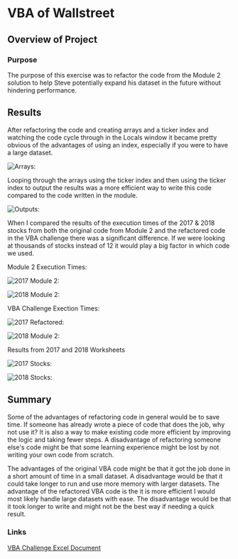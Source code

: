 # VBA of Wallstreet

## Overview of Project

### Purpose

The purpose of this exercise was to refactor the code from the Module 2 solution to help Steve potentially expand his dataset in the future without hindering performance.


## Results

After refactoring the code and creating arrays and a ticker index and watching the code cycle through in the Locals window it became pretty obvious of the advantages of using an index, especially if you were to have a large dataset.

![Arrays:](resources/Arrays.png)

Looping through the arrays using the ticker index and then using the ticker index to output the results was a more efficient way to write this code compared to the code written in the module.

![Outputs:](resources/Looping.png)

When I compared the results of the execution times of the 2017 & 2018 stocks from both the original code from Module 2 and the refactored code in the VBA challenge there was a significant difference. If we were looking at thousands of stocks instead of 12 it would play a big factor in which code we used.

Module 2 Execution Times:

![2017 Module 2:](resources/green_stocks_2017.png)

![2018 Module 2:](resources/green_stocks_2017.png)

VBA Challenge Exection Times:

![2017 Refactored:](resources/VBA_Challenge_2017.png)

![2018 Module 2:](resources/VBA_Challenge_2017.png)

Results from 2017 and 2018 Worksheets

![2017 Stocks:](resources/All_Stocks_2017.png)

![2018 Stocks:](resources/All_Stocks_2018.png)

## Summary

Some of the advantages of refactoring code in general would be to save time. If someone has already wrote a piece of code that does the job, why not use it? It is also a way to make existing code more efficient by improving the logic and taking fewer steps. A disadvantage of refactoring someone else's code might be that some learning experience might be lost by not writing your own code from scratch.

The advantages of the original VBA code might be that it got the job done in a short amount of time in a small dataset. A disadvantage would be that it could take longer to run and use more memory with larger datasets. The advantage of the refactored VBA code is the it is more efficient I would most likely handle large datasets with ease. The disadvantage would be that it took longer to write and might not be the best way if needing a quick result.

### Links
[VBA Challenge Excel Document](VBA_Challenge.xlms)
